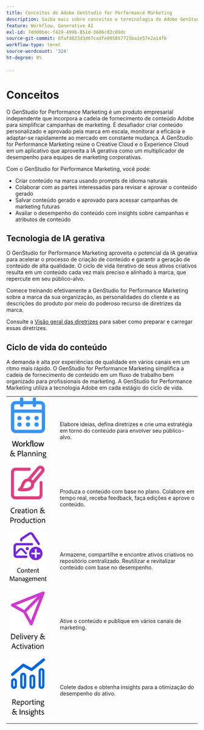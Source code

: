 ```yaml
---
title: Conceitos do Adobe GenStudio for Performance Marketing
description: Saiba mais sobre conceitos e terminologia do Adobe GenStudio for Performance Marketing.
feature: Workflow, Generative AI
exl-id: 7dd00b4c-f429-499b-851d-3606c82c09dc
source-git-commit: 8fafd823d3d67cadfe095857723ba1e57e2a14fb
workflow-type: tm+mt
source-wordcount: '324'
ht-degree: 0%

---
```


# Conceitos 

O GenStudio for Performance Marketing é um produto empresarial independente que incorpora a cadeia de fornecimento de conteúdo Adobe para simplificar campanhas de marketing. É desafiador criar conteúdo personalizado e aprovado pela marca em escala, monitorar a eficácia e adaptar-se rapidamente ao mercado em constante mudança. A GenStudio for Performance Marketing reúne o Creative Cloud e o Experience Cloud em um aplicativo que aproveita a IA gerativa como um multiplicador de desempenho para equipes de marketing corporativas.

Com o GenStudio for Performance Marketing, você pode:

- Criar conteúdo na marca usando prompts de idioma naturais
- Colaborar com as partes interessadas para revisar e aprovar o conteúdo gerado
- Salvar conteúdo gerado e aprovado para acessar campanhas de marketing futuras
- Avaliar o desempenho do conteúdo com insights sobre campanhas e atributos de conteúdo

## Tecnologia de IA gerativa

O GenStudio for Performance Marketing aproveita o potencial da IA gerativa para acelerar o processo de criação de conteúdo e garantir a geração de conteúdo de alta qualidade. O ciclo de vida iterativo de seus ativos criativos resulta em um conteúdo cada vez mais preciso e alinhado à marca, que repercute em seu público-alvo.

Comece treinando efetivamente a GenStudio for Performance Marketing sobre a marca da sua organização, as personalidades do cliente e as descrições do produto por meio do poderoso recurso de diretrizes da marca.

Consulte a [Visão geral das diretrizes](../user-guide/guidelines/overview.md) para saber como preparar e carregar essas diretrizes.

## Ciclo de vida do conteúdo

A demanda é alta por experiências de qualidade em vários canais em um ritmo mais rápido. O GenStudio for Performance Marketing simplifica a cadeia de fornecimento de conteúdo em um fluxo de trabalho bem organizado para profissionais de marketing. A GenStudio for Performance Marketing utiliza a tecnologia Adobe em cada estágio do ciclo de vida.

<table style="table-layout:fixed">
<tr style="border: 0;">
    <td style="width: 120px;">
       <img alt="calendário" src="../assets/csc-workflow-planning.png" width="100">
    </td>
    <td>
        <p>Elabore ideias, defina diretrizes e crie uma estratégia em torno do conteúdo para envolver seu público-alvo.</p>
    </td>
</tr>
<tr style="border: 0;">
    <td style="width: 120px;">
        <img alt="pincel e tela" src="../assets/csc-creation-production.png" width="100">
    </td>
    <td>
        <p>Produza o conteúdo com base no plano. Colabore em tempo real, receba feedback, faça edições e aprove o conteúdo.</p>
    </td>
</tr>
<tr style="border: 0;">
    <td style="width: 120px;">
        <img alt="imagens e muito mais" src="../assets/csc-content-mgmt.png" width="100">
    </td>
    <td>
        <p>Armazene, compartilhe e encontre ativos criativos no repositório centralizado. Reutilizar e revitalizar conteúdo com base no desempenho.</p>
    </td>
</tr>
<tr style="border: 0;">
    <td style="width: 120px;">
        <img alt="avião de papel" src="../assets/csc-delivery-activation.png" width="100">
    </td>
    <td>
        <p>Ative o conteúdo e publique em vários canais de marketing.</P>
    </td>
</tr>
<tr style="border: 0;">
    <td style="width: 120px;">
        <img alt="gráfico" src="../assets/csc-reporting-insights.png" width="100">
    </td>
    <td>
        <p>Colete dados e obtenha insights para a otimização do desempenho do ativo.</p>
    </td>
</tr>
</table>
